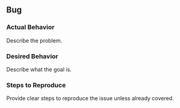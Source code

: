 ## Bug

### Actual Behavior

Describe the problem.

### Desired Behavior

Describe what the goal is.

### Steps to Reproduce

Provide clear steps to reproduce the issue unless already covered.
